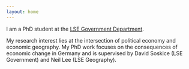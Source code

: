 ```yaml
---
layout: home
---
```


I am a PhD student at the [LSE Government Department](https://www.lse.ac.uk/International-Inequalities/People/frieder-mitsch/).

My research interest lies at the intersection of political economy and economic geography. My PhD work focuses on the consequences of economic change
in Germany and is supervised by David Soskice (LSE Government) and Neil Lee (LSE Geography).





